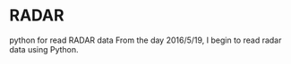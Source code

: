 # RADAR
python for read RADAR data
From the day 2016/5/19, I begin to read radar data using Python.
